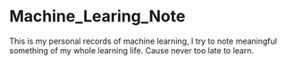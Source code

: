# Machine_Learing_Note
This is my personal records of machine learning, I try to note meaningful  something of my whole learning life. Cause never too late to learn.
